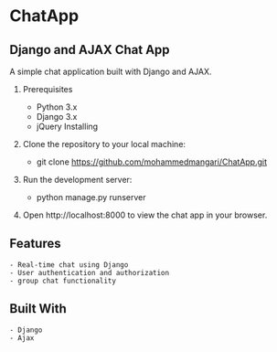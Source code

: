 # ChatApp

##  Django and AJAX Chat App

 A simple chat application built with Django and AJAX.


1. Prerequisites
    - Python 3.x
    - Django 3.x
    - jQuery
Installing

2. Clone the repository to your local machine:
    
    - git clone https://github.com/mohammedmangari/ChatApp.git


3. Run the development server:

    - python manage.py runserver

4. Open http://localhost:8000 to view the chat app in your browser.

## Features
    - Real-time chat using Django
    - User authentication and authorization
    - group chat functionality


## Built With
    - Django 
    - Ajax


